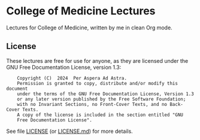 # College of Medicine Lectures
Lectures for College of Medicine, written by me in clean Org mode.

## License
These lectures are free for use for anyone, as they are licensed under the GNU Free Documentation License, version 1.3:

```
    Copyright (C)  2024  Per Aspera Ad Astra.
    Permission is granted to copy, distribute and/or modify this document
    under the terms of the GNU Free Documentation License, Version 1.3
    or any later version published by the Free Software Foundation;
    with no Invariant Sections, no Front-Cover Texts, and no Back-Cover Texts.
    A copy of the license is included in the section entitled "GNU
    Free Documentation License".

```

See file [LICENSE](./LICENSE) (or [LICENSE.md](./LICENSE.html)) for more details.


